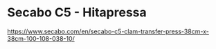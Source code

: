 # Secabo C5 - Hitapressa



https://www.secabo.com/en/secabo-c5-clam-transfer-press-38cm-x-38cm-100-108-038-10/